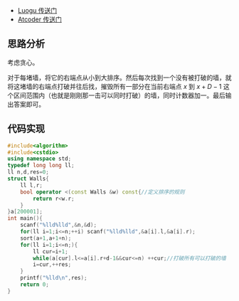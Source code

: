 - [Luogu 传送门](https://www.luogu.com.cn/problem/AT_abc230_d)
- [Atcoder 传送门](https://atcoder.jp/contests/abc230/tasks/abc230_d)

## 思路分析

考虑贪心。

对于每堵墙，将它的右端点从小到大排序。然后每次找到一个没有被打破的墙，就将这堵墙的右端点打破并往后找，摧毁所有一部分在当前右端点 $x$ 到 $x+D-1$ 这个区间范围内（也就是刚刚那一击可以同时打破）的墙，同时计数器加一。最后输出答案即可。

## 代码实现

```cpp
#include<algorithm>
#include<cstdio>
using namespace std;
typedef long long ll;
ll n,d,res=0;
struct Walls{
	ll l,r;
	bool operator <(const Walls &w) const{//定义排序的规则
		return r<w.r;
	}
}a[200001];
int main(){
	scanf("%lld%lld",&n,&d);
	for(ll i=1;i<=n;++i) scanf("%lld%lld",&a[i].l,&a[i].r);
	sort(a+1,a+1+n);
	for(ll i=1;i<=n;){
		ll cur=i+1;
		while(a[cur].l<=a[i].r+d-1&&cur<=n) ++cur;//打破所有可以打破的墙
		i=cur,++res;
	}
	printf("%lld\n",res);
	return 0;
}
```
